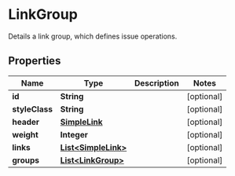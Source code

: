 

# LinkGroup

Details a link group, which defines issue operations.

## Properties

| Name | Type | Description | Notes |
|------------ | ------------- | ------------- | -------------|
|**id** | **String** |  |  [optional] |
|**styleClass** | **String** |  |  [optional] |
|**header** | [**SimpleLink**](SimpleLink.md) |  |  [optional] |
|**weight** | **Integer** |  |  [optional] |
|**links** | [**List&lt;SimpleLink&gt;**](SimpleLink.md) |  |  [optional] |
|**groups** | [**List&lt;LinkGroup&gt;**](LinkGroup.md) |  |  [optional] |



